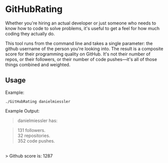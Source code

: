 GitHubRating
============

Whether you're hiring an actual developer or just someone who needs to know how to code to solve problems, it's useful to get a feel for how much coding they actually do.

This tool runs from the command line and takes a single parameter: the github username of the person you're looking into. The result is a composite score for their programming quality on GitHub. It's not their number of repos, or their followers, or their number of code pushes&mdash;it's all of those things combined and weighted.

## Usage

Example:

<code>./GitHubRating danielmiessler</code>

Example Output:

> danielmiessler has:<br />

> 131 followers.<br />
> 32 repositories.<br />
> 352 code pushes.<br />
<br />
> Github score is: 1287
